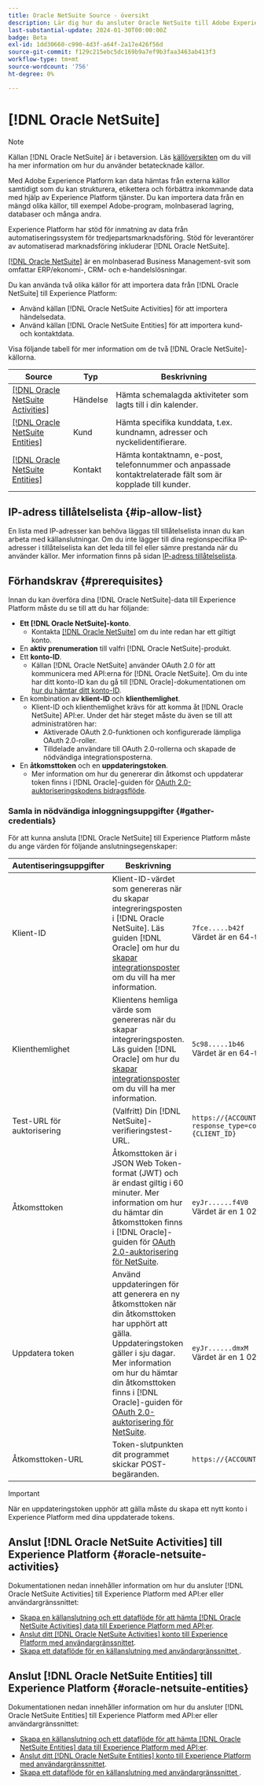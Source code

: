```yaml
---
title: Oracle NetSuite Source - översikt
description: Lär dig hur du ansluter Oracle NetSuite till Adobe Experience Platform med hjälp av API:er eller användargränssnittet.
last-substantial-update: 2024-01-30T00:00:00Z
badge: Beta
exl-id: 1dd30660-c990-4d3f-a64f-2a17e426f56d
source-git-commit: f129c215ebc5dc169b9a7ef9b3faa3463ab413f3
workflow-type: tm+mt
source-wordcount: '756'
ht-degree: 0%

---
```


# [!DNL Oracle NetSuite]

>[!NOTE]
>
>Källan [!DNL Oracle NetSuite] är i betaversion. Läs [källöversikten](../../home.md#terms-and-conditions) om du vill ha mer information om hur du använder betatecknade källor.

Med Adobe Experience Platform kan data hämtas från externa källor samtidigt som du kan strukturera, etikettera och förbättra inkommande data med hjälp av Experience Platform tjänster. Du kan importera data från en mängd olika källor, till exempel Adobe-program, molnbaserad lagring, databaser och många andra.

Experience Platform har stöd för inmatning av data från automatiseringssystem för tredjepartsmarknadsföring. Stöd för leverantörer av automatiserad marknadsföring inkluderar [!DNL Oracle NetSuite].

[[!DNL Oracle NetSuite]](https://www.netsuite.com/) är en molnbaserad Business Management-svit som omfattar ERP/ekonomi-, CRM- och e-handelslösningar.

Du kan använda två olika källor för att importera data från [!DNL Oracle NetSuite] till Experience Platform:

* Använd källan [!DNL Oracle NetSuite Activities] för att importera händelsedata.
* Använd källan [!DNL Oracle NetSuite Entities] för att importera kund- och kontaktdata.

Visa följande tabell för mer information om de två [!DNL Oracle NetSuite]-källorna.

| Source | Typ | Beskrivning |
| --- | --- | --- |
| [[!DNL Oracle NetSuite Activities]](#oracle-netsuite-activities) | Händelse | Hämta schemalagda aktiviteter som lagts till i din kalender. |
| [[!DNL Oracle NetSuite Entities]](#oracle-netsuite-entities) | Kund | Hämta specifika kunddata, t.ex. kundnamn, adresser och nyckelidentifierare. |
| [[!DNL Oracle NetSuite Entities]](#oracle-netsuite-entities) | Kontakt | Hämta kontaktnamn, e-post, telefonnummer och anpassade kontaktrelaterade fält som är kopplade till kunder. |

## IP-adress tillåtelselista {#ip-allow-list}

En lista med IP-adresser kan behöva läggas till tillåtelselista innan du kan arbeta med källanslutningar. Om du inte lägger till dina regionspecifika IP-adresser i tillåtelselista kan det leda till fel eller sämre prestanda när du använder källor. Mer information finns på sidan [IP-adress tillåtelselista](../../ip-address-allow-list.md).

## Förhandskrav {#prerequisites}

Innan du kan överföra dina [!DNL Oracle NetSuite]-data till Experience Platform måste du se till att du har följande:

* **Ett [!DNL Oracle NetSuite]-konto**.
   * Kontakta [[!DNL Oracle NetSuite]](https://www.NetSuite.com/portal/company/contactus.shtml) om du inte redan har ett giltigt konto.
* En **aktiv prenumeration** till valfri [!DNL Oracle NetSuite]-produkt.
* Ett **konto-ID**.
   * Källan [!DNL Oracle NetSuite] använder OAuth 2.0 för att kommunicera med API:erna för [!DNL Oracle NetSuite]. Om du inte har ditt konto-ID kan du gå till [!DNL Oracle]-dokumentationen om [hur du hämtar ditt konto-ID](https://docs.oracle.com/en/cloud/saas/netsuite/ns-online-help/section_1498754928.html#Finding-Your-NetSuite-Account-ID).
* En kombination av **klient-ID** och **klienthemlighet**.
   * Klient-ID och klienthemlighet krävs för att komma åt [!DNL Oracle NetSuite] API:er. Under det här steget måste du även se till att administratören har:
      * Aktiverade OAuth 2.0-funktionen och konfigurerade lämpliga OAuth 2.0-roller.
      * Tilldelade användare till OAuth 2.0-rollerna och skapade de nödvändiga integrationsposterna.
* En **åtkomsttoken** och en **uppdateringstoken**.
   * Mer information om hur du genererar din åtkomst och uppdaterar token finns i [!DNL Oracle]-guiden för [OAuth 2.0-auktoriseringskodens bidragsflöde](https://docs.oracle.com/en/cloud/saas/netsuite/ns-online-help/section_158074210415.html#OAuth-2.0-Authorization-Code-Grant-Flow).

### Samla in nödvändiga inloggningsuppgifter {#gather-credentials}

För att kunna ansluta [!DNL Oracle NetSuite] till Experience Platform måste du ange värden för följande anslutningsegenskaper:

| Autentiseringsuppgifter | Beskrivning | Exempel |
| --- | --- | --- |
| Klient-ID | Klient-ID-värdet som genereras när du skapar integreringsposten i [!DNL Oracle NetSuite]. Läs guiden [!DNL Oracle] om hur du [skapar integrationsposter](https://docs.oracle.com/en/cloud/saas/netsuite/ns-online-help/section_157771733782.html#procedure_157838925981) om du vill ha mer information. | `7fce.....b42f`<br>Värdet är en 64-teckensträng. |
| Klienthemlighet | Klientens hemliga värde som genereras när du skapar integreringsposten. Läs guiden [!DNL Oracle] om hur du [skapar integrationsposter](https://docs.oracle.com/en/cloud/saas/netsuite/ns-online-help/section_157771733782.html#procedure_157838925981) om du vill ha mer information. | `5c98.....1b46`<br>Värdet är en 64-teckensträng. |
| Test-URL för auktorisering | (Valfritt) Din [!DNL NetSuite]-verifieringstest-URL. | `https://{ACCOUNT_ID}.app.netsuite.com<br>/app/login/oauth2/authorize.nl?response_type=code<br>&redirect_uri=https%3A%2F%2Fapi.github.com<br>&scope=rest_webservices<br>&state=ykv2XLx1BpT5Q0F3MRPHb94j<br>&client_id={CLIENT_ID}` |
| Åtkomsttoken | Åtkomsttoken är i JSON Web Token-format (JWT) och är endast giltig i 60 minuter. Mer information om hur du hämtar din åtkomsttoken finns i [!DNL Oracle]-guiden för [OAuth 2.0-auktorisering för NetSuite](https://docs.oracle.com/en/cloud/saas/netsuite/ns-online-help/section_158081952044.html#Step-Two-POST-Request-to-the-Token-Endpoint). | `eyJr......f4V0`<br> Värdet är en 1 024-teckensträng som är formaterad som JSON Web Token (JWT). |
| Uppdatera token | Använd uppdateringen för att generera en ny åtkomsttoken när din åtkomsttoken har upphört att gälla. Uppdateringstoken gäller i sju dagar. Mer information om hur du hämtar din åtkomsttoken finns i [!DNL Oracle]-guiden för [OAuth 2.0-auktorisering för NetSuite](https://docs.oracle.com/en/cloud/saas/netsuite/ns-online-help/section_158081952044.html#Step-Two-POST-Request-to-the-Token-Endpoint). | `eyJr......dmxM`<br> Värdet är en 1 024-teckensträng som är formaterad som JSON Web Token (JWT). |
| Åtkomsttoken-URL | Token-slutpunkten dit programmet skickar POST-begäranden. | `https://{ACCOUNT_ID}.suitetalk.api.netsuite.com<br>/services/rest/auth/oauth2/v1/token` |

>[!IMPORTANT]
>
>När en uppdateringstoken upphör att gälla måste du skapa ett nytt konto i Experience Platform med dina uppdaterade tokens.

## Anslut [!DNL Oracle NetSuite Activities] till Experience Platform {#oracle-netsuite-activities}

Dokumentationen nedan innehåller information om hur du ansluter [!DNL Oracle NetSuite Activities] till Experience Platform med API:er eller användargränssnittet:

* [Skapa en källanslutning och ett dataflöde för att hämta [!DNL Oracle NetSuite Activities] data till Experience Platform med API:er](../../tutorials/api/create/marketing-automation/oracle-netsuite-activities.md).
* [Anslut ditt [!DNL Oracle NetSuite Activities] konto till Experience Platform med användargränssnittet](../../tutorials/ui/create/marketing-automation/oracle-netsuite-activities.md).
* [Skapa ett dataflöde för en källanslutning med användargränssnittet ](../../tutorials/ui/dataflow/marketing-automation.md).

## Anslut [!DNL Oracle NetSuite Entities] till Experience Platform {#oracle-netsuite-entities}

Dokumentationen nedan innehåller information om hur du ansluter [!DNL Oracle NetSuite Entities] till Experience Platform med API:er eller användargränssnittet:

* [Skapa en källanslutning och ett dataflöde för att hämta [!DNL Oracle NetSuite Entities] data till Experience Platform med API:er](../../tutorials/api/create/marketing-automation/oracle-netsuite-entities.md).
* [Anslut ditt [!DNL Oracle NetSuite Entities] konto till Experience Platform med användargränssnittet](../../tutorials/ui/create/marketing-automation/oracle-netsuite-entities.md).
* [Skapa ett dataflöde för en källanslutning med användargränssnittet ](../../tutorials/ui/dataflow/marketing-automation.md).
